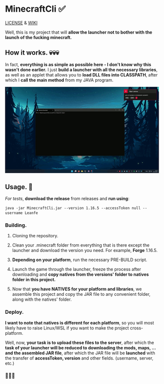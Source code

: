 # MinecraftCli ✅
[LICENSE](https://github.com/TeamLeak/UnitedMinecraftStates./blob/master/LICENSE) & [WIKI](https://github.com/TeamLeak/UnitedMinecraftStates./wiki)

Well, this is my project that will **allow the launcher not to bother with the launch of the fucking minecraft.**

## How it works. 💀💀💀
In fact, **everything is as simple as possible here - I don't know why this wasn't done earlier.** 
I just **build a launcher with all the necessary libraries**, as well as an applet that allows you to **load DLL files into CLASSPATH**, 
after which I **call the main method** from my JAVA program.

![Alt Text](preview/preview.gif)

## Usage. 💖

*For tests*, **download the release** from releases and **run using**:
```
java -jar MinecraftCli.jar --version 1.16.5 --accessToken null --username Leanfe 
```

### Building.
1. Cloning the repository.
2. Clean your .minecraft folder from everything that is there except the launcher and download the version you need.
    For example, **Forge** 1.16.5.
3. **Depending on your platform**, run the necessary PRE-BUILD script.
4. Launch the game through the launcher, freeze the process after downloading and **copy natives from the versions' folder to natives folder in this project.**

5. Now that **you have NATIVES for your platform and libraries**, we assemble this project and copy the JAR file to any convenient folder, along with the natives' folder.

### Deploy.
**I want to note that natives is different for each platform**, so you will most likely have to raise Linux/WSL if you want to make the project cross-platform.

Well, now, **your task is to upload these files to the server**, after which the **task of your launcher will be reduced to downloading the mods, maps, ... and the assembled JAR file**, after which the JAR file will be **launched** with the transfer of **accessToken, version** and other fields. (username, server, etc.)

### 🦷🦷🦷